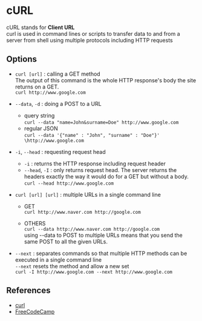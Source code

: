 # cURL
cURL stands for **Client URL**  
curl is used in command lines or scripts to transfer data to and from a server from shell using multiple protocols including HTTP requests 

## Options
* `curl [url]` :  calling a GET method  
    The output of this command is the whole HTTP response's body the site returns on a GET.  
        `curl http://www.google.com`  
* `--data`, `-d` : doing a POST to a URL  
    - query string  
    `curl --data "name=John&surname=Doe" http://www.google.com` 
    - regular JSON  
    `curl --data '{"name" : "John", "surname" : "Doe"}' \http://www.google.com`

* `-i`, `--head` : requesting request head  
    - `-i` : returns the HTTP response including request header    
    - `--head`, `-I` : only returns request head. The server returns the headers exactly the way it would do for a GET but without a body.  
    `curl --head http://www.google.com`

* `curl [url] [url]` : multiple URLs in a single command line   
    - GET  
    `curl http://www.naver.com http://google.com`

    - OTHERS  
    `curl --data http://www.naver.com http://google.com`  
    using --data to POST to multiple URLs means that you send the same POST to all the given URLs.  

* `--next` : separates commands so that multiple HTTP methods can be executed in a single command line  
    `--next` resets the method and allow a new set  
    `curl -I http://www.google.com --next http://www.google.com`


## References
* [curl](https://curl.haxx.se/docs/)
* [FreeCodeCamp](https://www.freecodecamp.org/news/how-to-start-using-curl-and-why-a-hands-on-introduction-ea1c913caaaa/)
